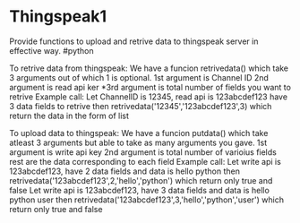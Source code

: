 # Thingspeak1
Provide functions to upload and retrive data to thingspeak server in effective way.
#python


To retrive data from thingspeak:
  We have a funcion retrivedata() which take 3 arguments out of which 1 is optional.
  1st argument is Channel ID
  2nd argument is read api ker
  *3rd argument is total number of fields you want to retrive
      Example call:
        Let ChannelID is 12345, read api is 123abcdef123 have 3 data fields to retrive
          then retrivedata('12345','123abcdef123',3) which return the data in the form of list
          



To upload data to thingspeak:
  We have a funcion putdata() which take atleast 3 arguments but able to take as many arguments you gave.
  1st argument is write api key
  2nd argument is total number of varioius fields
  rest are the data corresponding to each field
        Example call:
        Let write api is 123abcdef123, have 2 data fields and data is hello python
          then retrivedata('123abcdef123',2,'hello','python') which return only true and false
        Let write api is 123abcdef123, have 3 data fields and data is hello python user
          then retrivedata('123abcdef123',3,'hello','python','user') which return only true and false
